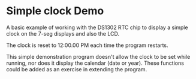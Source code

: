 # Simple clock Demo

A basic example of working with the DS1302 RTC chip to display a simple clock on the 7-seg displays and also the LCD.

The clock is reset to 12:00.00 PM each time the program restarts.

This simple demonstration program doesn't allow the clock to be set while running, nor does it display the calendar (date or year). These functions could be added as an exercise in extending the program.
